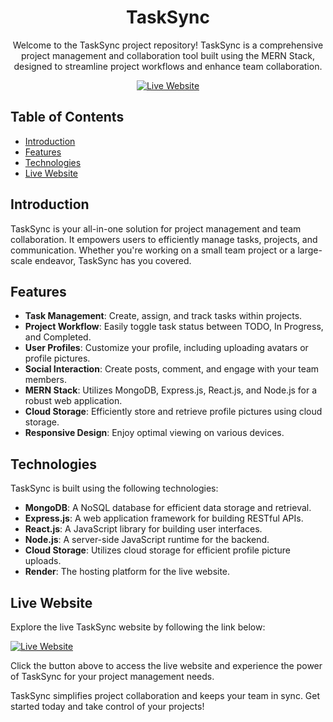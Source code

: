 <div align="center">
  <h1>TaskSync</h1>
  <p>Welcome to the TaskSync project repository! TaskSync is a comprehensive project management and collaboration tool built using the MERN Stack, designed to streamline project workflows and enhance team collaboration.</p>
  <a href="https://tasksync-f9dc.onrender.com/">
    <img src="https://img.shields.io/badge/-Live%20Website-brightgreen?style=for-the-badge" alt="Live Website">
  </a>
</div>

## Table of Contents
- [Introduction](#introduction)
- [Features](#features)
- [Technologies](#technologies)
- [Live Website](#live-website)

## Introduction
TaskSync is your all-in-one solution for project management and team collaboration. It empowers users to efficiently manage tasks, projects, and communication. Whether you're working on a small team project or a large-scale endeavor, TaskSync has you covered.

## Features
- **Task Management**: Create, assign, and track tasks within projects.
- **Project Workflow**: Easily toggle task status between TODO, In Progress, and Completed.
- **User Profiles**: Customize your profile, including uploading avatars or profile pictures.
- **Social Interaction**: Create posts, comment, and engage with your team members.
- **MERN Stack**: Utilizes MongoDB, Express.js, React.js, and Node.js for a robust web application.
- **Cloud Storage**: Efficiently store and retrieve profile pictures using cloud storage.
- **Responsive Design**: Enjoy optimal viewing on various devices.

## Technologies
TaskSync is built using the following technologies:
- **MongoDB**: A NoSQL database for efficient data storage and retrieval.
- **Express.js**: A web application framework for building RESTful APIs.
- **React.js**: A JavaScript library for building user interfaces.
- **Node.js**: A server-side JavaScript runtime for the backend.
- **Cloud Storage**: Utilizes cloud storage for efficient profile picture uploads.
- **Render**: The hosting platform for the live website.

## Live Website
Explore the live TaskSync website by following the link below:

[![Live Website](https://img.shields.io/badge/-Live%20Website-brightgreen?style=for-the-badge)](https://tasksync-f9dc.onrender.com/)

Click the button above to access the live website and experience the power of TaskSync for your project management needs.

TaskSync simplifies project collaboration and keeps your team in sync. Get started today and take control of your projects!

